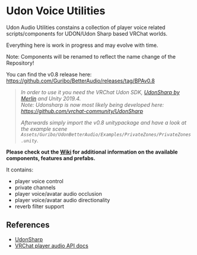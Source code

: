 # Udon Voice Utilities
Udon Audio Utilities constains a collection of player voice related scripts/components for UDON/Udon Sharp based VRChat worlds.

Everything here is work in progress and may evolve with time.

Note: Components will be renamed to reflect the name change of the Repository!

You can find the v0.8 release here: https://github.com/Guribo/BetterAudio/releases/tag/BPAv0.8
>*In order to use it you need the VRChat Udon SDK, [UdonSharp by Merlin](https://github.com/MerlinVR/UdonSharp/wiki/setup) and Unity 2019.4.*  
>*Note: Udonsharp is now most likely being developed here: https://github.com/vrchat-community/UdonSharp*  
>  
>*Afterwards simply import the v0.8 unitypackage and have a look at the example scene `Assets/Guribo/UdonBetterAudio/Examples/PrivateZones/PrivateZones.unity`.*

**Please check out the [Wiki](https://github.com/Guribo/BetterAudio/wiki) for additional information on the available components, features and prefabs.**

It contains:
- player voice control
- private channels
- player voice/avatar audio occlusion
- player voice/avatar audio directionality
- reverb filter support

## References
* [UdonSharp](https://github.com/vrchat-community/UdonSharp)
* [VRChat player audio API docs](https://docs.vrchat.com/docs/player-audio)
